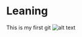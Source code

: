 # Leaning
This is my first git
![alt text](https://github.com/SeanWang17/gitLearning/blob/login/1813.png)
